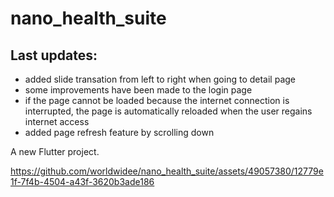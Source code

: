 # nano_health_suite

## Last updates:
* added slide transation from left to right when going to detail page
* some improvements have been made to the login page
* if the page cannot be loaded because the internet connection is interrupted, the page is automatically reloaded when the user regains internet access
* added page refresh feature by scrolling down

A new Flutter project.


https://github.com/worldwidee/nano_health_suite/assets/49057380/12779e1f-7f4b-4504-a43f-3620b3ade186

